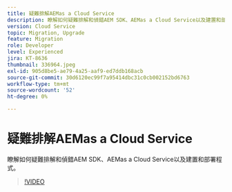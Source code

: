 ```yaml
---
title: 疑難排解AEMas a Cloud Service
description: 瞭解如何疑難排解和偵錯AEM SDK、AEMas a Cloud Service以及建置和部署程式。
version: Cloud Service
topic: Migration, Upgrade
feature: Migration
role: Developer
level: Experienced
jira: KT-8636
thumbnail: 336964.jpeg
exl-id: 905d8be5-ae79-4a25-aaf9-ed7ddb168acb
source-git-commit: 30d6120ec99f7a95414dbc31c0cb002152bd6763
workflow-type: tm+mt
source-wordcount: '52'
ht-degree: 0%

---
```


# 疑難排解AEMas a Cloud Service

瞭解如何疑難排解和偵錯AEM SDK、AEMas a Cloud Service以及建置和部署程式。

>[!VIDEO](https://video.tv.adobe.com/v/336964?quality=12&learn=on)
